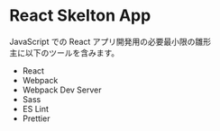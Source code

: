 # React Skelton App

JavaScript での React アプリ開発用の必要最小限の雛形<br>
主に以下のツールを含みます。

- React
- Webpack
- Webpack Dev Server
- Sass
- ES Lint
- Prettier
